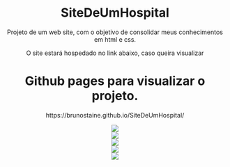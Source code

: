 <h1 align="center";>SiteDeUmHospital</h1> 

<p align="center";>Projeto de um web site, com o objetivo de consolidar meus conhecimentos em html e css.</p> 

<p align="center";>O site estará hospedado no link abaixo, caso queira visualizar</p>

<h1 align="center";>Github pages para visualizar o projeto.</h1>

<p align="center";>https://brunostaine.github.io/SiteDeUmHospital/</p>


<div align="center">
  <img src="https://user-images.githubusercontent.com/87622645/143773064-3f4d53b9-ec54-4733-bc2d-d7008dbfecd9.png"/>
</div>

<div align="center">
  <img src="https://user-images.githubusercontent.com/87622645/143773352-fcb378fc-23cf-425f-b00c-a32d76788b0a.png"/>
</div>

<div align="center">
  <img src="https://user-images.githubusercontent.com/87622645/143773456-f8bbc340-d3ca-41e2-8837-70f14dcd5ea4.png"/>
</div>

<div align="center">
  <img src="https://user-images.githubusercontent.com/87622645/143773417-e06d5e94-0779-4832-9809-de976a716931.png"/>
</div>

<div align="center">
  <img src="https://user-images.githubusercontent.com/87622645/143773427-695e8b55-4e8c-46d1-9054-6a5f2fa35c31.png"/>
</div>
